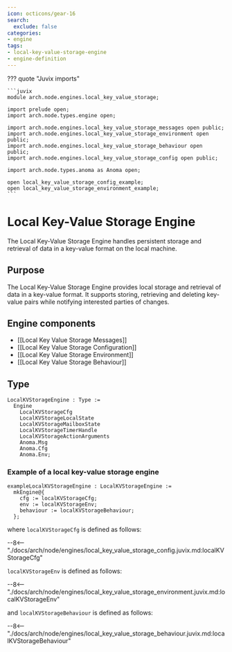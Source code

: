 ```yaml
---
icon: octicons/gear-16
search:
  exclude: false
categories:
- engine
tags:
- local-key-value-storage-engine
- engine-definition
---
```


??? quote "Juvix imports"

    ```juvix
    module arch.node.engines.local_key_value_storage;

    import prelude open;
    import arch.node.types.engine open;

    import arch.node.engines.local_key_value_storage_messages open public;
    import arch.node.engines.local_key_value_storage_environment open public;
    import arch.node.engines.local_key_value_storage_behaviour open public;
    import arch.node.engines.local_key_value_storage_config open public;

    import arch.node.types.anoma as Anoma open;

    open local_key_value_storage_config_example;
    open local_key_value_storage_environment_example;
    ```

# Local Key-Value Storage Engine

The Local Key-Value Storage Engine handles persistent storage
and retrieval of data in a key-value format on the local machine.

## Purpose

The Local Key-Value Storage Engine provides local storage and retrieval of
data in a key-value format. It supports storing, retrieving and
deleting key-value pairs while notifying interested parties of changes.

## Engine components

- [[Local Key Value Storage Messages]]
- [[Local Key Value Storage Configuration]]
- [[Local Key Value Storage Environment]]
- [[Local Key Value Storage Behaviour]]

## Type

<!-- --8<-- [start:LocalKVStorageEngine] -->
```juvix
LocalKVStorageEngine : Type :=
  Engine
    LocalKVStorageCfg
    LocalKVStorageLocalState
    LocalKVStorageMailboxState
    LocalKVStorageTimerHandle
    LocalKVStorageActionArguments
    Anoma.Msg
    Anoma.Cfg
    Anoma.Env;
```
<!-- --8<-- [end:LocalKVStorageEngine] -->

### Example of a local key-value storage engine

<!-- --8<-- [start:exampleLocalKVStorageEngine] -->
```juvix
exampleLocalKVStorageEngine : LocalKVStorageEngine :=
  mkEngine@{
    cfg := localKVStorageCfg;
    env := localKVStorageEnv;
    behaviour := localKVStorageBehaviour;
  };
```
<!-- --8<-- [end:exampleLocalKVStorageEngine] -->

where `localKVStorageCfg` is defined as follows:

--8<-- "./docs/arch/node/engines/local_key_value_storage_config.juvix.md:localKVStorageCfg"

`localKVStorageEnv` is defined as follows:

--8<-- "./docs/arch/node/engines/local_key_value_storage_environment.juvix.md:localKVStorageEnv"

and `localKVStorageBehaviour` is defined as follows:

--8<-- "./docs/arch/node/engines/local_key_value_storage_behaviour.juvix.md:localKVStorageBehaviour"